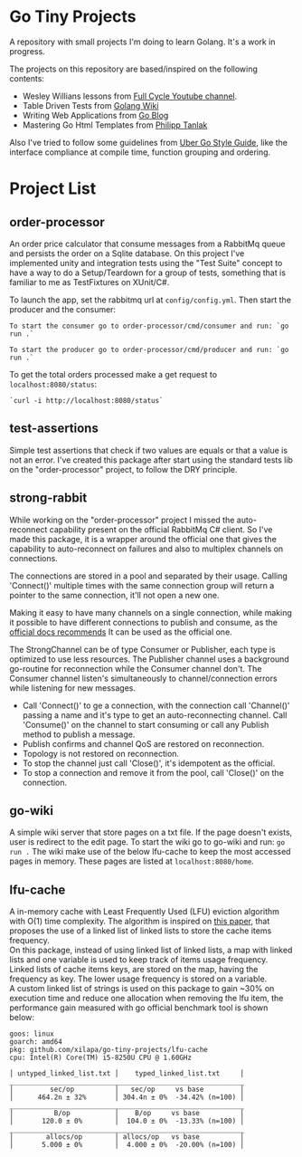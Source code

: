 # Go Tiny Projects

A repository with small projects I'm doing to learn Golang. It's a work in progress.

The projects on this repository are based/inspired on the following contents:
 - Wesley Willians lessons from [Full Cycle Youtube channel](https://www.youtube.com/c/FullCycle/).
 - Table Driven Tests from [Golang Wiki](https://github.com/golang/go/wiki/TableDrivenTests)
 - Writing Web Applications from [Go Blog](https://go.dev/doc/articles/wiki/)
 - Mastering Go Html Templates from [Philipp Tanlak](https://philipptanlak.com/mastering-html-templates-in-go-the-fundamentals/)

Also I've tried to follow some guidelines from [Uber Go Style Guide](https://github.com/uber-go/guide/blob/master/style.md), like the interface compliance at compile time, function grouping and ordering.

# Project List

## order-processor
An order price calculator that consume messages from a RabbitMq queue and persists the order on a Sqlite database.
On this project I've implemented unity and integration tests using the "Test Suite" concept to have a way to do a Setup/Teardown for a group of tests, something that is familiar to me as TestFixtures on XUnit/C#.

To launch the app, set the rabbitmq url at `config/config.yml`. Then start the producer and the consumer:

    To start the consumer go to order-processor/cmd/consumer and run: `go run .`

    To start the producer go to order-processor/cmd/producer and run: `go run .`

To get the total orders processed make a get request to `localhost:8080/status`:

    `curl -i http://localhost:8080/status`

## test-assertions
Simple test assertions that check if two values are equals or that a value is not an error. I've created this package after start using the standard tests lib on the "order-processor" project, to follow the DRY principle.

## strong-rabbit
While working on the "order-processor" project I missed the auto-reconnect capability present on the official RabbitMq C# client. So I've made this package, it is a wrapper around the official one that gives the capability to auto-reconnect on failures and also to multiplex channels on connections.

The connections are stored in a pool and separated by their usage. Calling 'Connect()' multiple times with the same connection group will return a pointer to the same connection, it'll not open a new one.

Making it easy to have many channels on a single connection, while making it possible to have different connections to publish and consume, as the [official docs recommends](https://pkg.go.dev/github.com/rabbitmq/amqp091-go#Channel.Consume)
It can be used as the official one.

The StrongChannel can be of type Consumer or Publisher, each type is optimized to use less resources. The Publisher channel uses a background go-routine for reconnection while the Consumer channel don't. The Consumer channel listen's simultaneously to channel/connection errors while listening for new messages.

- Call 'Connect()' to ge a connection, with the connection call 'Channel()' passing a name and it's type to get an auto-reconnecting channel. Call 'Consume()' on the channel to start consuming or call any Publish method to publish a message.
- Publish confirms and channel QoS are restored on reconnection.
- Topology is not restored on reconnection.
- To stop the channel just call 'Close()', it's idempotent as the official.
- To stop a connection and remove it from the pool, call 'Close()' on the connection.

## go-wiki
A simple wiki server that store pages on a txt file. If the page doesn't exists, user is redirect to the edit page.
    To start the wiki go to go-wiki and run: `go run .` 
The wiki make use of the below lfu-cache to keep the most accessed pages in memory. These pages are listed at `localhost:8080/home`.


## lfu-cache
A in-memory cache with Least Frequently Used (LFU) eviction algorithm with O(1) time complexity. The algorithm is inspired on [this paper](https://www.researchgate.net/publication/355493987_An_O1_algorithm_for_implementing_the_LFU_cache_eviction_scheme), that proposes the use of a linked list of linked lists to store the cache items frequency.<br>
On this package, instead of using linked list of linked lists, a map with linked lists and one variable is used to keep track of items usage frequency. Linked lists of cache items keys, are stored on the map, having the frequency as key. The lower usage frequency is stored on a variable.<br>
A custom linked list of strings is used on this package to gain ~30% on execution time and reduce one allocation when removing the lfu item, the performance gain measured with go official benchmark tool is shown below:

    goos: linux
    goarch: amd64
    pkg: github.com/xilapa/go-tiny-projects/lfu-cache
    cpu: Intel(R) Core(TM) i5-8250U CPU @ 1.60GHz

    │ untyped_linked_list.txt │    typed_linked_list.txt     │
    __________________________________________________________
    │         sec/op          │   sec/op     vs base         │
    │      464.2n ± 32%       │ 304.4n ± 0%  -34.42% (n=100) │
    __________________________________________________________
    │          B/op           │    B/op     vs base          │
    │       120.0 ± 0%        │  104.0 ± 0%  -13.33% (n=100) │
    __________________________________________________________
    │        allocs/op        │ allocs/op   vs base          │
    │       5.000 ± 0%        │  4.000 ± 0%  -20.00% (n=100) │